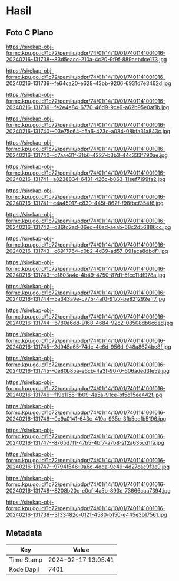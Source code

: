 # Hasil

## Foto C Plano

https://sirekap-obj-formc.kpu.go.id/1c72/pemilu/pdpr/74/01/14/10/01/7401141001016-20240216-131738--83d5eacc-210a-4c20-9f9f-889aebdce173.jpg

https://sirekap-obj-formc.kpu.go.id/1c72/pemilu/pdpr/74/01/14/10/01/7401141001016-20240216-131739--fe64ca20-e628-43bb-9206-6931d7e3462d.jpg

https://sirekap-obj-formc.kpu.go.id/1c72/pemilu/pdpr/74/01/14/10/01/7401141001016-20240216-131739--fe2e4e84-6770-46d9-9ce9-a62b95e0af1b.jpg

https://sirekap-obj-formc.kpu.go.id/1c72/pemilu/pdpr/74/01/14/10/01/7401141001016-20240216-131740--03e75c64-c5a6-423c-a034-08bfa31a843c.jpg

https://sirekap-obj-formc.kpu.go.id/1c72/pemilu/pdpr/74/01/14/10/01/7401141001016-20240216-131740--d7aae31f-31b6-4227-b3b3-44c333f790ae.jpg

https://sirekap-obj-formc.kpu.go.id/1c72/pemilu/pdpr/74/01/14/10/01/7401141001016-20240216-131741--a8238834-6431-426c-b863-11eef7199fa2.jpg

https://sirekap-obj-formc.kpu.go.id/1c72/pemilu/pdpr/74/01/14/10/01/7401141001016-20240216-131741--c4a45917-c830-445f-862f-f98fbcf354f6.jpg

https://sirekap-obj-formc.kpu.go.id/1c72/pemilu/pdpr/74/01/14/10/01/7401141001016-20240216-131742--d86fd2ad-06ed-46ad-aeab-68c2d56886cc.jpg

https://sirekap-obj-formc.kpu.go.id/1c72/pemilu/pdpr/74/01/14/10/01/7401141001016-20240216-131743--c6917764-c0b2-4d39-ad57-091aca8dbdf1.jpg

https://sirekap-obj-formc.kpu.go.id/1c72/pemilu/pdpr/74/01/14/10/01/7401141001016-20240216-131743--d1803a4e-4b49-4750-87d1-5fcc11df978a.jpg

https://sirekap-obj-formc.kpu.go.id/1c72/pemilu/pdpr/74/01/14/10/01/7401141001016-20240216-131744--5a343a9e-c775-4af0-9177-be821292eff7.jpg

https://sirekap-obj-formc.kpu.go.id/1c72/pemilu/pdpr/74/01/14/10/01/7401141001016-20240216-131744--b780a6dd-9168-4684-92c2-08508db6c6ed.jpg

https://sirekap-obj-formc.kpu.go.id/1c72/pemilu/pdpr/74/01/14/10/01/7401141001016-20240216-131745--2d945a65-74dc-4e6d-956d-948a8624be8f.jpg

https://sirekap-obj-formc.kpu.go.id/1c72/pemilu/pdpr/74/01/14/10/01/7401141001016-20240216-131745--0e80b85a-e6cb-4a3f-9070-606aded3fe59.jpg

https://sirekap-obj-formc.kpu.go.id/1c72/pemilu/pdpr/74/01/14/10/01/7401141001016-20240216-131746--f19e1155-1b09-4a5a-91ce-bf5d15ee442f.jpg

https://sirekap-obj-formc.kpu.go.id/1c72/pemilu/pdpr/74/01/14/10/01/7401141001016-20240216-131746--0c9a0141-643c-419a-935c-3fb5edfb5196.jpg

https://sirekap-obj-formc.kpu.go.id/1c72/pemilu/pdpr/74/01/14/10/01/7401141001016-20240216-131747--876bd7f1-47b5-4bf7-a7b8-2f2a635cd1fa.jpg

https://sirekap-obj-formc.kpu.go.id/1c72/pemilu/pdpr/74/01/14/10/01/7401141001016-20240216-131747--9794f546-0a6c-4dda-9e49-4d27cac9f3e9.jpg

https://sirekap-obj-formc.kpu.go.id/1c72/pemilu/pdpr/74/01/14/10/01/7401141001016-20240216-131748--8208b20c-e0cf-4a5b-893c-73666caa7394.jpg

https://sirekap-obj-formc.kpu.go.id/1c72/pemilu/pdpr/74/01/14/10/01/7401141001016-20240216-131738--3133482c-0121-4580-b150-e445e3b17561.jpg


## Metadata

| Key        | Value               |
| ---------- | ------------------- |
| Time Stamp | 2024-02-17 13:05:41 |
| Kode Dapil | 7401                |



